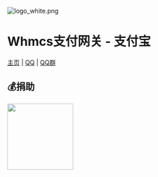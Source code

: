 ![logo_white.png](https://t.alipayobjects.com/images/T1HHFgXXVeXXXXXXXX.png)

Whmcs支付网关 - 支付宝
=========================
[主页](https://github.com/52fancy) | [QQ](http://wpa.qq.com/msgrd?v=3&uin=575798563&site=qq&menu=yes) | [QQ群](http://shang.qq.com/wpa/qunwpa?idkey=be0fad3bb9d82603cc491c1b8f51513e647e8eff4f9be752c5cc41d5d5429b4e)

## 💰捐助
<img width="150px" src="https://t.alipayobjects.com/images/T1HHFgXXVeXXXXXXXX.png">
